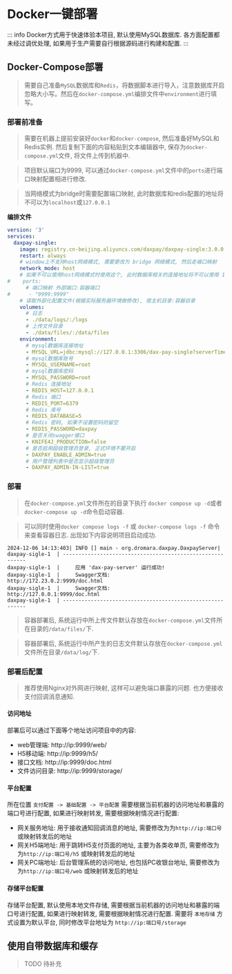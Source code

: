 # Docker一键部署
::: info
Docker方式用于快速体验本项目, 默认使用MySQL数据库. 各方面配置都未经过调优处理, 如果用于生产需要自行根据源码进行构建和配置.
:::

## Docker-Compose部署
> 需要自己准备`MySQL`数据库和`Redis`，将数据脚本进行导入，注意数据库开启忽略大小写。然后在`docker-compose.yml`编排文件中`environment`进行填写。
### 部署前准备
> 需要在机器上提前安装好`docker`和`docker-compose`, 然后准备好MySQL和Redis实例. 
> 然后复制下面的内容粘贴到文本编辑器中, 保存为`docker-compose.yml`文件, 将文件上传到机器中.

> 项目默认端口为9999, 可以通过`docker-compose.yml`文件中的`ports`进行端口映射配置相进行修改.

> 当网络模式为bridge时需要配置端口映射, 此时数据库和redis配置的地址将不可以为`localhost`或`127.0.0.1`

**编排文件**
```yaml
version: '3'
services:
  daxpay-single:
    image: registry.cn-beijing.aliyuncs.com/daxpay/daxpay-single:3.0.0.beta2
    restart: always
    # window上不支持host网络模式, 需要更改为 bridge 网络模式, 然后走端口映射
    network_mode: host
    # 如果不可以使用host网络模式时使用这个, 此时数据库相关的连接地址将不可以使用 127.0.0.1
#    ports:
      # 端口映射 外部端口:容器端口
#      - "9999:9999"
    # 读取外部化配置文件(根据实际服务器环境做修改), 宿主机目录:容器目录
    volumes:
      # 日志
      - ./data/logs/:/logs
      # 上传文件目录
      - ./data/files/:/data/files
    environment:
      # mysql数据库连接地址
      - MYSQL_URL=jdbc:mysql://127.0.0.1:3306/dax-pay-single?serverTimezone=GMT%2B8&characterEncoding=utf8&allowMultiQueries=true&useSSL=false&nullCatalogMeansCurrent=true&allowPublicKeyRetrieval=true
      # mysql数据库账号
      - MYSQL_USERNAME=root
      # mysql数据库密码
      - MYSQL_PASSWORD=root
      # Redis 连接地址
      - REDIS_HOST=127.0.0.1
      # Redis 端口
      - REDIS_PORT=6379
      # Redis 库号
      - REDIS_DATABASE=5
      # Redis 密码, 如果不设置密码则留空
      - REDIS_PASSWORD=daxpay
      # 是否关闭swagger接口
      - KNIFE4J_PRODUCTION=false
      # 是否启用超级管理员登录, 正式环境不要开启
      - DAXPAY_ENABLE_ADMIN=true
      # 用户管理列表中是否显示超级管理员
      - DAXPAY_ADMIN-IN-LIST=true

```
### 部署

> 在`docker-compose.yml`文件所在的目录下执行 `docker compose up -d`或者 `docker-compose up -d`命令启动容器. 

> 可以同时使用`docker compose logs -f` 或 `docker-compose logs -f` 命令来查看容器日志. 出现如下内容说明项目启动成功.


```shell
2024-12-06 14:13:403| INFO [] main - org.dromara.daxpay.DaxpayServer|
daxpay-sigle-1  | ----------------------------------------------------------
daxpay-sigle-1  |     应用 'dax-pay-server' 运行成功!
daxpay-sigle-1  |     Swagger文档:              http://172.23.0.2:9999/doc.html
daxpay-sigle-1  |     Swagger文档:              http://127.0.0.1:9999/doc.html
daxpay-sigle-1  | ----------------------------------------------------------
```

> 容器部署后, 系统运行中所上传文件默认存放在`docker-compose.yml`文件所在目录的`/data/files/`下.

> 容器部署后, 系统运行中所产生的日志文件默认存放在`docker-compose.yml`文件所在目录`/data/log/`下.

### 部署后配置
> 推荐使用Nginx对外网进行映射, 这样可以避免端口暴露的问题. 也方便接收支付回调消息通知.
#### 访问地址
部署后可以通过下面等个地址访问项目中的内容:
- web管理端: http://ip:9999/web/
- H5移动端: http://ip:9999/h5/
- 接口文档: http://ip:9999/doc.html
- 文件访问目录: http://ip:9999/storage/

#### 平台配置
所在位置 `支付配置 -> 基础配置 -> 平台配置` 需要根据当前机器的访问地址和暴露的端口号进行配置, 如果进行映射转发, 需要根据映射情况进行配置: 
- 网关服务地址: 用于接收通知回调消息的地址, 需要修改为为`http://ip:端口号` 或映射转发后的地址
- 网关H5端地址: 用于跳转H5支付页面的地址, 主要为各类收单页, 需要修改为为`http://ip:端口号/h5` 或映射转发后的地址
- 网关PC端地址: 后台管理系统的访问地址, 也包括PC收银台地址, 需要修改为为`http://ip:端口号/web` 或映射转发后的地址

#### 存储平台配置
存储平台配置, 默认使用本地文件存储, 需要根据当前机器的访问地址和暴露的端口号进行配置, 如果进行映射转发, 需要根据映射情况进行配置. 
需要将 `本地存储` 方式设置为默认平台, 同时修改平台地址为 `http://ip:端口号/storage`

## 使用自带数据库和缓存
> TODO 待补充



